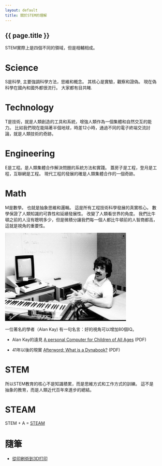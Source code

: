 ```yaml
---
layout: default
title: 關於STEM的理解
---
```


## {{ page.title }}

STEM實際上是四個不同的領域，但是相輔相成。

# Science 

S是科學, 主要強調科學方法，思維和概念。 其核心是實驗，觀察和證偽。 現在偽科學在國內和國外都很流行。 大家都有目共睹.

# Technology
T是技術，就是人類創造的工具和系統，增強人類作為一個集體和自然交互的能力。
比如我們現在能隔著半個地球，時差12小時，通過不同的電子終端交流討論，就是人類技術的奇跡。

# Engineering 
E是工程。是人類集體合作解決問題的系統方法和實踐。 蓋房子是工程，登月是工程，互聯網是工程。
現代工程的發展的確是人類集體合作的一個奇跡。

# Math

M是數學。 也就是抽象思維和邏輯。 這是所有工程技術科學發展的真實核心。 數學保證了人類知識的可靠性和延續發展性。 改變了人類看世界的角度。 我們比牛頓之前的人沒有聰明多少，但是微積分讓我們每一個人都比牛頓前的人智商都高，這就是視角的重要性。

![Alan Kay](Alan-kay.jpg)

一位著名的學者（Alan Kay) 有一句名言：好的視角可以增加80個IQ。

- Alan Kay的遠見 [A personal Computer for Children of All Ages](Kay72a.pdf) (PDF)

- 41年以後的現實 [Afterword: What is a Dynabook?](hc_what_Is_a_dynabook.pdf) (PDF) 

# STEM

所以STEM教育的核心不是知識積累，而是思維方式和工作方式的訓練。
這不是抽象的教育，而是人類近代百年來進步的總結。

# STEAM

STEM + A = [STEAM](../STEAM)

# 隨筆

- [從印刷術到3D打印](../3D)
